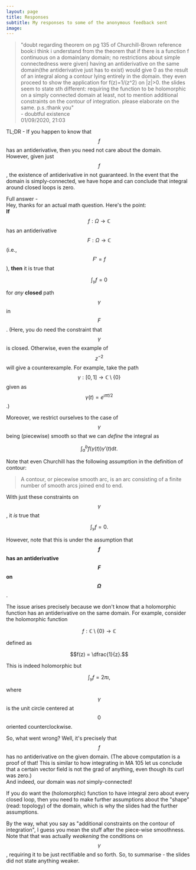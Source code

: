 ```yaml
---
layout: page
title: Responses
subtitle: My responses to some of the anonymous feedback sent
image:
---
```


> "doubt regarding theorem on pg 135 of Churchill-Brown reference book:i think i understand from  the theorem that if there is a function f continuous on a domain(any domain; no restrictions about simple connectedness were given) having an antiderivative on the same domain(the antiderivative just has to exist) would give 0 as the result of an integral along a contour lying entirely in the domain. they even proceed to show the application for f(z)=1/(z^2) on |z|>0. the slides seem to state sth different: requiring the function to be holomorphic on a simply connected domain at least, not to mention additional constraints on the contour of integration. please elaborate on the same. p.s.:thank you"  
> \- doubtful existence  
> 01/09/2020, 21:03

TL;DR - If you happen to know that $$f$$ has an antiderivative, then you need not care about the domain.  
However, given just $$f$$, the existence of antiderivative in not guaranteed. In the event that the domain is simply-connected, we have hope and can conclude that integral around closed loops is zero.

Full answer -  
Hey, thanks for an actual math question. Here's the point:  
__If__ $$f:\Omega \to \mathbb{C}$$ has an antiderivative $$F:\Omega \to \mathbb{C}$$ (i.e., $$F' = f$$), __then__ it is true that

$$\int_\gamma f = 0$$

for _any_ __closed__ path $$\gamma$$ in $$F$$. (Here, you do need the constraint that $$\gamma$$ is closed. Otherwise, even the example of $$z^{-2}$$ will give a counterexample. For example, take the path $$\gamma:[0, 1] \to \mathbb{C}\setminus\{0\}$$ given as $$\gamma(t) = e^{\iota\pi t/2}$$.)

Moreover, we restrict ourselves to the case of $$\gamma$$ being (piecewise) smooth so that we can _define_ the integral as

$$\int_{a}^b f(\gamma(t))\gamma'(t){\mathrm{d}}t.$$

Note that even Churchill has the following assumption in the definition of contour:  
  
> A contour, or piecewise smooth arc, is an arc consisting of a finite number of smooth  arcs joined end to  end.

With just these constraints on $$\gamma$$, it _is_ true that 

$$\int_\gamma f = 0.$$

However, note that this is under the assumption that __$$f$$ has an antiderivative $$F$$ on $$\Omega$$__.

The issue arises precisely because we don't know that a holomorphic function has an antiderivative on the same domain. For example, consider the holomorphic function

$$f:\mathbb{C}\setminus\{0\} \to \mathbb{C}$$

defined as

$$f(z) = \dfrac{1}{z}.$$

This is indeed holomorphic but

$$\int_\gamma f = 2\pi\iota,$$

where $$\gamma$$ is the unit circle centered at $$0$$ oriented counterclockwise.   
  
So, what went wrong? Well, it's precisely that $$f$$ has no antiderivative on the given domain. (The above computation is a proof of that! This is similar to how integrating in MA 105 let us conclude that a certain vector field is not the grad of anything, even though its curl was zero.)  
And indeed, our domain was _not_ simply-connected!

If you do want the (holomorphic) function to have integral zero about every closed loop, then you need to make further assumptions about the "shape" (read: topology) of the domain, which is why the slides had the further assumptions.

By the way, what you say as "additional constraints on the contour of integration", I guess you mean the stuff after the piece-wise smoothness. Note that that was actually _weakening_ the conditions on $$\gamma$$, requiring it to be just rectifiable and so forth. So, to summarise - the slides did not state anything weaker.